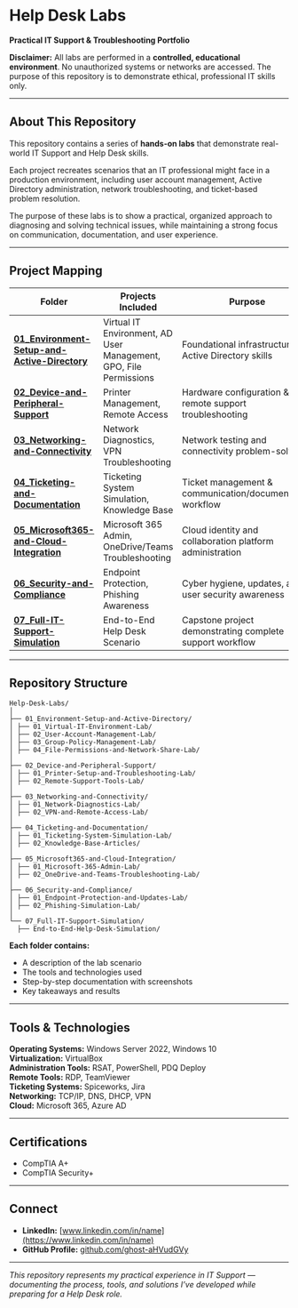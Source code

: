# Help Desk Labs  
**Practical IT Support & Troubleshooting Portfolio**

**Disclaimer:** All labs are performed in a **controlled, educational environment**. No unauthorized systems or networks are accessed. The purpose of this repository is to demonstrate ethical, professional IT skills only.

---

## About This Repository  
This repository contains a series of **hands-on labs** that demonstrate real-world IT Support and Help Desk skills.  

Each project recreates scenarios that an IT professional might face in a production environment, including user account management, Active Directory administration, network troubleshooting, and ticket-based problem resolution.  

The purpose of these labs is to show a practical, organized approach to diagnosing and solving technical issues, while maintaining a strong focus on communication, documentation, and user experience.

---

## Project Mapping

| Folder | Projects Included | Purpose |
|--------|-------------------|----------|
| [**01_Environment-Setup-and-Active-Directory**](/01_Environment-Setup-and-Active-Directory) | Virtual IT Environment, AD User Management, GPO, File Permissions | Foundational infrastructure & Active Directory skills |
| [**02_Device-and-Peripheral-Support**](/02_Device-and-Peripheral-Support) | Printer Management, Remote Access | Hardware configuration & remote support troubleshooting |
| [**03_Networking-and-Connectivity**](/03_Networking-and-Connectivity) | Network Diagnostics, VPN Troubleshooting | Network testing and connectivity problem-solving |
| [**04_Ticketing-and-Documentation**](/04_Ticketing-and-Documentation) | Ticketing System Simulation, Knowledge Base | Ticket management & communication/documentation workflow |
| [**05_Microsoft365-and-Cloud-Integration**](/05_Microsoft365-and-Cloud-Integration) | Microsoft 365 Admin, OneDrive/Teams Troubleshooting | Cloud identity and collaboration platform administration |
| [**06_Security-and-Compliance**](/06_Security-and-Compliance) | Endpoint Protection, Phishing Awareness | Cyber hygiene, updates, and user security awareness |
| [**07_Full-IT-Support-Simulation**](/07_Full-IT-Support-Simulation) | End-to-End Help Desk Scenario | Capstone project demonstrating complete support workflow |

---

## Repository Structure
```
Help-Desk-Labs/
│
├── 01_Environment-Setup-and-Active-Directory/
│ ├── 01_Virtual-IT-Environment-Lab/
│ ├── 02_User-Account-Management-Lab/
│ ├── 03_Group-Policy-Management-Lab/
│ ├── 04_File-Permissions-and-Network-Share-Lab/
│
├── 02_Device-and-Peripheral-Support/
│ ├── 01_Printer-Setup-and-Troubleshooting-Lab/
│ ├── 02_Remote-Support-Tools-Lab/
│
├── 03_Networking-and-Connectivity/
│ ├── 01_Network-Diagnostics-Lab/
│ ├── 02_VPN-and-Remote-Access-Lab/
│
├── 04_Ticketing-and-Documentation/
│ ├── 01_Ticketing-System-Simulation-Lab/
│ ├── 02_Knowledge-Base-Articles/
│
├── 05_Microsoft365-and-Cloud-Integration/
│ ├── 01_Microsoft-365-Admin-Lab/
│ ├── 02_OneDrive-and-Teams-Troubleshooting-Lab/
│
├── 06_Security-and-Compliance/
│ ├── 01_Endpoint-Protection-and-Updates-Lab/
│ ├── 02_Phishing-Simulation-Lab/
│
└── 07_Full-IT-Support-Simulation/
  ├── End-to-End-Help-Desk-Simulation/
```
**Each folder contains:**
- A description of the lab scenario  
- The tools and technologies used  
- Step-by-step documentation with screenshots  
- Key takeaways and results  

---

## Tools & Technologies  
**Operating Systems:** Windows Server 2022, Windows 10  
**Virtualization:** VirtualBox  
**Administration Tools:** RSAT, PowerShell, PDQ Deploy  
**Remote Tools:** RDP, TeamViewer  
**Ticketing Systems:** Spiceworks, Jira  
**Networking:** TCP/IP, DNS, DHCP, VPN  
**Cloud:** Microsoft 365, Azure AD  

---

## Certifications  
- CompTIA A+  
- CompTIA Security+  

---

## Connect  
- **LinkedIn:** [www.linkedin.com/in/name](https://www.linkedin.com/in/name)  
- **GitHub Profile:** [github.com/ghost-aHVudGVy](https://github.com/ghost-aHVudGVy)

---

*This repository represents my practical experience in IT Support — documenting the process, tools, and solutions I’ve developed while preparing for a Help Desk role.*
